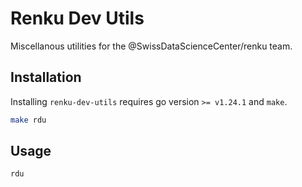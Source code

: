 # Renku Dev Utils

Miscellanous utilities for the @SwissDataScienceCenter/renku team.

## Installation

Installing `renku-dev-utils` requires go version `>= v1.24.1` and `make`.

```bash
make rdu
```


## Usage

```bash
rdu
```

